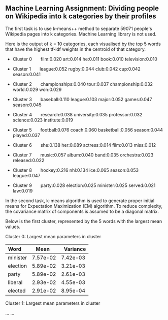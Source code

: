 ## Machine Learning Assignment: Dividing people on Wikipedia into k categories by their profiles

The first task is to use k-means++ method to separate 59071 people's Wikipedia pages into k categories. Machine Learning library is not used.

Here is the output of k = 10 categories, each visualised by the top 5 words that have the highest tf-idf weights in the centroid of that category.

- Cluster 0     &nbsp; &nbsp; &nbsp; film:0.020 art:0.014 he:0.011 book:0.010 television:0.010 

- Cluster 1     &nbsp; &nbsp; &nbsp; league:0.052 rugby:0.044 club:0.042 cup:0.042 season:0.041 

- Cluster 2     &nbsp; &nbsp; &nbsp; championships:0.040 tour:0.037 championship:0.032 world:0.029 won:0.029

- Cluster 3     &nbsp; &nbsp; &nbsp; baseball:0.110 league:0.103 major:0.052 games:0.047 season:0.045 

- Cluster 4     &nbsp; &nbsp; &nbsp; research:0.038 university:0.035 professor:0.032 science:0.023 institute:0.019

- Cluster 5     &nbsp; &nbsp; &nbsp; football:0.076 coach:0.060 basketball:0.056 season:0.044 played:0.037 

- Cluster 6     &nbsp; &nbsp; &nbsp; she:0.138 her:0.089 actress:0.014 film:0.013 miss:0.012 

- Cluster 7     &nbsp; &nbsp; &nbsp; music:0.057 album:0.040 band:0.035 orchestra:0.023 released:0.022 

- Cluster 8     &nbsp; &nbsp; &nbsp; hockey:0.216 nhl:0.134 ice:0.065 season:0.053 league:0.047

- Cluster 9     &nbsp; &nbsp; &nbsp; party:0.028 election:0.025 minister:0.025 served:0.021 law:0.019



In the second task, k-means algorithm is used to generate proper initial means for Expectation Maximization (EM) algorithm. 
To reduce complexity, the covariance matrix of components is assumed to be a diagonal matrix.

Below is the first cluster, represented by the 5 words with the largest mean values.     
 


Cluster 0: Largest mean parameters in cluster 

Word    |    Mean    |    Variance
--- | --- | ---
minister  |  7.57e-02  |  7.42e-03
election  |  5.89e-02  |  3.21e-03
party     |  5.89e-02  |  2.61e-03
liberal   |  2.93e-02  |  4.55e-03
elected   |  2.91e-02  |  8.95e-04


Cluster 1: Largest mean parameters in cluster

...
...
